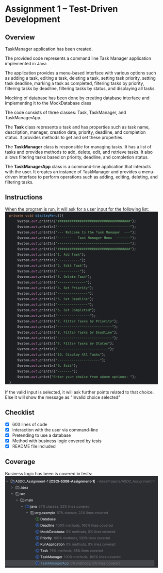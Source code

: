 # Assignment 1 – Test-Driven Development
## **Overview** ##

TaskManager application has been created.

The provided code represents a command line Task Manager application implemented in Java

The application provides a menu-based interface with various options such as adding a task, editing a task, deleting a task, setting task priority, setting task deadline, marking a task as completed, filtering tasks by priority, filtering tasks by deadline, filtering tasks by status, and displaying all tasks.

Mocking of database has been done by creating database interface and implementing it to the MockDatabase class

The code consists of three classes: Task, TaskManager, and TaskManagerApp.

The **Task** class represents a task and has properties such as task name, description, manager, creation date, priority, deadline, and completion status. It provides methods to get and set these properties.

The **TaskManager** class is responsible for managing tasks. It has a list of tasks and provides methods to add, delete, edit, and retrieve tasks. It also allows filtering tasks based on priority, deadline, and completion status.

The **TaskManagerApp** class is a command-line application that interacts with the user. It creates an instance of TaskManager and provides a menu-driven interface to perform operations such as adding, editing, deleting, and filtering tasks.

## **Instructions** ##

When the program is run, it will ask for a user input for the following list:
![img.png](img.png)

If the valid input is selected, it will ask further points related to that choice. Else it will show the message as "Invalid choice selected"


## **Checklist** ##
- [x] 600 lines of code
- [x] Interaction with the user via command-line
- [x] Pretending to use a database
- [x] Method with business logic covered by tests
- [x] README file included

## **Coverage** ##
Business logic has been is covered in tests:
![img_1.png](img_1.png)